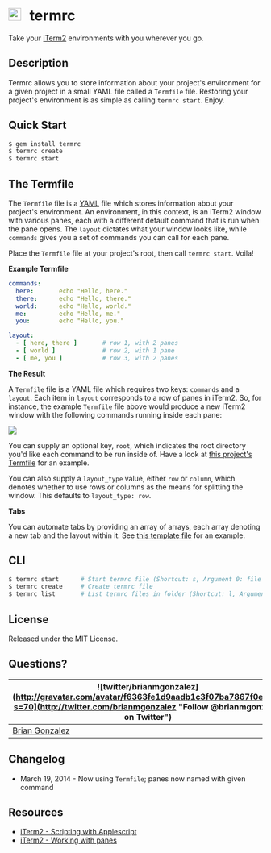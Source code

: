 <img src="https://rawgithub.com/briangonzalez/termrc/master/images/osx.svg" width=25 style="margin-right: 10px"> termrc
======
Take your [iTerm2](http://www.iterm2.com/) environments with you wherever you go.

Description
-----------
Termrc allows you to store information about your project's environment for a given project in a small YAML file called a `Termfile` file. Restoring your project's environment is as simple as calling `termrc start`. Enjoy.

Quick Start
-----------
```bash
$ gem install termrc
$ termrc create
$ termrc start
```

The Termfile
------------
The `Termfile` file is a [YAML](http://en.wikipedia.org/wiki/YAML) file which stores information about your project's environment. An environment, in this context, is an iTerm2 window with various panes, each with a different default command that is run when the pane opens. The `layout` dictates what your window looks like, while `commands` gives you a set of commands you can call for each pane.

Place the `Termfile` file at your project's root, then call `termrc start`. Voila!

**Example Termfile**

```yaml
commands:
  here:       echo "Hello, here."
  there:      echo "Hello, there."
  world:      echo "Hello, world."
  me:         echo "Hello, me."
  you:        echo "Hello, you."

layout:
  - [ here, there ]       # row 1, with 2 panes
  - [ world ]             # row 2, with 1 pane
  - [ me, you ]           # row 3, with 2 panes
```

**The Result**

A `Termfile` file is a YAML file which requires two keys: `commands` and a `layout`. Each item in `layout` corresponds to a row of panes in iTerm2. So, for instance, the example `Termfile` file above would produce a new iTerm2 window with the following commands running inside each pane:

<img src="https://rawgithub.com/briangonzalez/termrc/master/images/termrc-screen.png">

You can supply an optional key, `root`, which indicates the root directory you'd like each command to be run inside of. Have a look at [this project's Termfile](https://github.com/briangonzalez/termrc/blob/master/Termfile.test) for an example.

You can also supply a `layout_type` value, either `row` or `column`, which denotes whether to use rows or columns as the means for splitting the window. This defaults to `layout_type: row`.

**Tabs**

You can automate tabs by providing an array of arrays, each array denoting a new tab and the layout within it. See [this template file](https://github.com/briangonzalez/termrc/blob/master/lib/template/termfile_with_tabs.template) for an example.

CLI
---

```bash
$ termrc start      # Start termrc file (Shortcut: s, Argument 0: file (optional) )
$ termrc create     # Create termrc file
$ termrc list       # List termrc files in folder (Shortcut: l, Argument 0: folder (optional))
```


License
--------
Released under the MIT License.

Questions?
----------
| ![twitter/brianmgonzalez](http://gravatar.com/avatar/f6363fe1d9aadb1c3f07ba7867f0e854?s=70](http://twitter.com/brianmgonzalez "Follow @brianmgonzalez on Twitter") |
|---|
| [Brian Gonzalez](http://briangonzalez.org) |

Changelog
---------
* March 19, 2014 - Now using `Termfile`; panes now named with given command

Resources
---------
- [iTerm2 - Scripting with Applescript](https://code.google.com/p/iterm2/wiki/AppleScript)
- [iTerm2 - Working with panes](https://code.google.com/p/iterm2/issues/detail?id=559)
